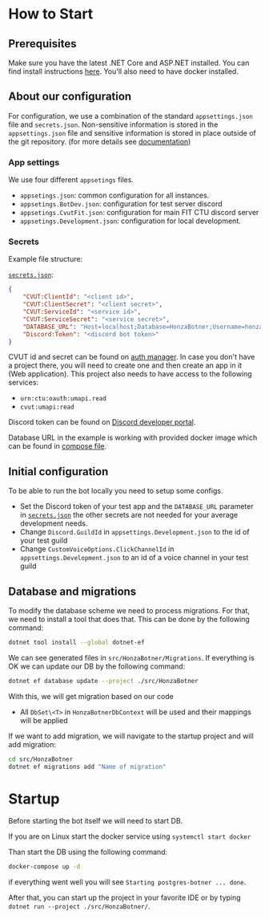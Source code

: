 ﻿# How to Start

## Prerequisites
Make sure you have the latest .NET Core and ASP.NET installed. You can find
install instructions [here][dotnet].
You'll also need to have docker installed.

## About our configuration
For configuration, we use a combination of the standard `appsettings.json` file and `secrets.json`.
Non-sensitive information is stored in the `appsettings.json` file
and sensitive information is stored in place outside of the git repository.
(for more details see [documentation][secrets])

### App settings

We use four different `appsetings` files.
- `appsetings.json`: common configuration for all instances.
- `appsetings.BotDev.json`: configuration for test server discord
- `appsetings.CvutFit.json`: configuration for main FIT CTU discord server
- `appsetings.Development.json`: configuration for local development.

### Secrets

Example file structure:

[`secrets.json`][secrets]:
```json
{
    "CVUT:ClientId": "<client id>",
    "CVUT:ClientSecret": "<client secret>",
    "CVUT:ServiceId": "<service id>",
    "CVUT:ServiceSecret": "<service secret>",
    "DATABASE_URL": "Host=localhost;Database=HonzaBotner;Username=honza-bot;Password=postgres",
    "Discord:Token": "<discord bot token>"
}
```

CVUT id and secret can be found on [auth manager][oauth].
In case you don't have a project there,
you will need to create one
and then create an app in it (Web application).
This project also needs to have access to the following services:

- `urn:ctu:oauth:umapi.read`
- `cvut:umapi:read`

Discord token can be found on [Discord developer portal][discordDev].

Database URL in the example is working with provided docker image
which can be found in [compose file][compose].

## Initial configuration
To be able to run the bot locally you need to setup some configs.
- Set the Discord token of your test app and the `DATABASE_URL` parameter
in [`secrets.json`][secrets] the other secrets are not needed for your average
development needs.
- Change `Discord.GuildId` in `appsettings.Development.json` to the id of your
test guild
- Change `CustomVoiceOptions.ClickChannelId` in `appsettings.Development.json` to
an id of a voice channel in your test guild

## Database and migrations

To modify the database scheme we need to process migrations.
For that, we need to install a tool that does that.
This can be done by the following command:

```sh
dotnet tool install --global dotnet-ef
```

We can see generated files in `src/HonzaBotner/Migrations`.
If everything is OK we can update our DB by the following command:

```sh
dotnet ef database update --project ./src/HonzaBotner
```

With this, we will get migration based on our code

- All `DbSet\<T>` in `HonzaBotnerDbContext` will be used and their mappings will be applied

If we want to add migration, we will navigate to the startup project and will add migration:

```sh
cd src/HonzaBotner
dotnet ef migrations add "Name of migration"
```

# Startup

Before starting the bot itself we will need to start DB.

If you are on Linux start the docker service using `systemctl start docker`

Than start the DB using the following command:

```sh
docker-compose up -d
```

if everything went well you will see `Starting postgres-botner ... done`.

After that, you can start up the project in your favorite IDE
or by typing `dotnet run --project ./src/HonzaBotner/`.


[dotnet]: https://dotnet.microsoft.com/download
[compose]: ../docker-compose.yml
[discordDev]: https://discord.com/developers/applications
[oauth]: https://auth.fit.cvut.cz/manager/user/apps.xhtml
[secrets]: https://docs.microsoft.com/cs-cz/aspnet/core/security/app-secrets
